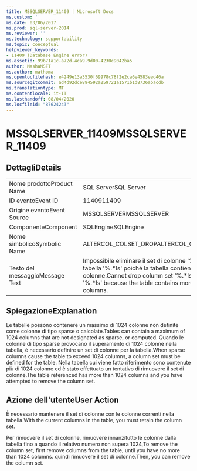 ```yaml
---
title: MSSQLSERVER_11409 | Microsoft Docs
ms.custom: ''
ms.date: 03/06/2017
ms.prod: sql-server-2014
ms.reviewer: ''
ms.technology: supportability
ms.topic: conceptual
helpviewer_keywords:
- 11409 (Database Engine error)
ms.assetid: 99b71a1c-a72d-4ca9-9d00-4230c9042ba5
author: MashaMSFT
ms.author: mathoma
ms.openlocfilehash: e4249e13a3530f69978c78f2e2ca6e4583eed46a
ms.sourcegitcommit: ad4d92dce894592a259721a1571b1d8736abacdb
ms.translationtype: MT
ms.contentlocale: it-IT
ms.lasthandoff: 08/04/2020
ms.locfileid: "87624243"
---
```

# <a name="mssqlserver_11409"></a><span data-ttu-id="6d483-102">MSSQLSERVER_11409</span><span class="sxs-lookup"><span data-stu-id="6d483-102">MSSQLSERVER_11409</span></span>
    
## <a name="details"></a><span data-ttu-id="6d483-103">Dettagli</span><span class="sxs-lookup"><span data-stu-id="6d483-103">Details</span></span>  
  
|||  
|-|-|  
|<span data-ttu-id="6d483-104">Nome prodotto</span><span class="sxs-lookup"><span data-stu-id="6d483-104">Product Name</span></span>|<span data-ttu-id="6d483-105">SQL Server</span><span class="sxs-lookup"><span data-stu-id="6d483-105">SQL Server</span></span>|  
|<span data-ttu-id="6d483-106">ID evento</span><span class="sxs-lookup"><span data-stu-id="6d483-106">Event ID</span></span>|<span data-ttu-id="6d483-107">11409</span><span class="sxs-lookup"><span data-stu-id="6d483-107">11409</span></span>|  
|<span data-ttu-id="6d483-108">Origine evento</span><span class="sxs-lookup"><span data-stu-id="6d483-108">Event Source</span></span>|<span data-ttu-id="6d483-109">MSSQLSERVER</span><span class="sxs-lookup"><span data-stu-id="6d483-109">MSSQLSERVER</span></span>|  
|<span data-ttu-id="6d483-110">Componente</span><span class="sxs-lookup"><span data-stu-id="6d483-110">Component</span></span>|<span data-ttu-id="6d483-111">SQLEngine</span><span class="sxs-lookup"><span data-stu-id="6d483-111">SQLEngine</span></span>|  
|<span data-ttu-id="6d483-112">Nome simbolico</span><span class="sxs-lookup"><span data-stu-id="6d483-112">Symbolic Name</span></span>|<span data-ttu-id="6d483-113">ALTERCOL_COLSET_DROP</span><span class="sxs-lookup"><span data-stu-id="6d483-113">ALTERCOL_COLSET_DROP</span></span>|  
|<span data-ttu-id="6d483-114">Testo del messaggio</span><span class="sxs-lookup"><span data-stu-id="6d483-114">Message Text</span></span>|<span data-ttu-id="6d483-115">Impossibile eliminare il set di colonne '%.\*ls' nella tabella '%.\*ls' poiché la tabella contiene più di 1025 colonne.</span><span class="sxs-lookup"><span data-stu-id="6d483-115">Cannot drop column set '%.\*ls' in table '%.\*ls' because the table contains more than 1025 columns.</span></span>|  
  
## <a name="explanation"></a><span data-ttu-id="6d483-116">Spiegazione</span><span class="sxs-lookup"><span data-stu-id="6d483-116">Explanation</span></span>  
 <span data-ttu-id="6d483-117">Le tabelle possono contenere un massimo di 1024 colonne non definite come colonne di tipo sparse o calcolate.</span><span class="sxs-lookup"><span data-stu-id="6d483-117">Tables can contain a maximum of 1024 columns that are not designated as sparse, or computed.</span></span> <span data-ttu-id="6d483-118">Quando le colonne di tipo sparse provocano il superamento di 1024 colonne nella tabella, è necessario definire un set di colonne per la tabella.</span><span class="sxs-lookup"><span data-stu-id="6d483-118">When sparse columns cause the table to exceed 1024 columns, a column set must be defined for the table.</span></span> <span data-ttu-id="6d483-119">Nella tabella cui viene fatto riferimento sono contenute più di 1024 colonne ed è stato effettuato un tentativo di rimuovere il set di colonne.</span><span class="sxs-lookup"><span data-stu-id="6d483-119">The table referenced has more than 1024 columns and you have attempted to remove the column set.</span></span>  
  
## <a name="user-action"></a><span data-ttu-id="6d483-120">Azione dell'utente</span><span class="sxs-lookup"><span data-stu-id="6d483-120">User Action</span></span>  
 <span data-ttu-id="6d483-121">È necessario mantenere il set di colonne con le colonne correnti nella tabella.</span><span class="sxs-lookup"><span data-stu-id="6d483-121">With the current columns in the table, you must retain the column set.</span></span>  
  
 <span data-ttu-id="6d483-122">Per rimuovere il set di colonne, rimuovere innanzitutto le colonne dalla tabella fino a quando il relativo numero non supera 1024,</span><span class="sxs-lookup"><span data-stu-id="6d483-122">To remove the column set, first remove columns from the table, until you have no more than 1024 columns.</span></span> <span data-ttu-id="6d483-123">quindi rimuovere il set di colonne.</span><span class="sxs-lookup"><span data-stu-id="6d483-123">Then, you can remove the column set.</span></span>  
  
  
